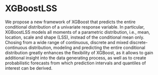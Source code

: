 # XGBoostLSS
We propose a new framework of XGBoost that predicts the entire conditional distribution of a univariate response variable. In particular, XGBoostLSS models all moments of a parametric distribution, i.e., mean, location, scale and shape (LSS), instead of the conditional mean only. Chosing from a wide range of continuous, discrete and mixed discrete-continuous distribution, modeling and predicting the entire conditional distribution greatly enhances the flexibility of XGBoost, as it allows to gain additional insight into the data generating process, as well as to create probabilistic forecasts from which prediction intervals and quantiles of interest can be derived. 

